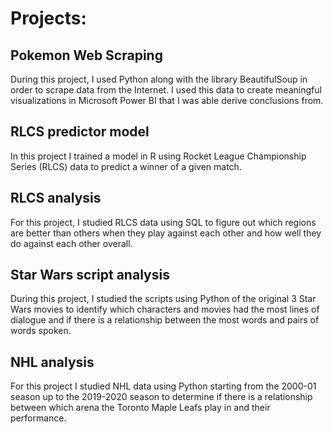 # Projects:

## Pokemon Web Scraping
During this project, I used Python along with the library BeautifulSoup in order to scrape data from the Internet. I used this data to create meaningful visualizations in Microsoft Power BI that I was able derive conclusions from. 
## RLCS predictor model
In this project I trained a model in R using Rocket League Championship Series (RLCS) data to predict a winner of a given match.
## RLCS analysis
For this project, I studied RLCS data using SQL to figure out which regions are better than others when they play against each other and how well they do against each other overall.
## Star Wars script analysis
During this project, I studied the scripts using Python of the original 3 Star Wars movies to identify which characters and movies had the most lines of dialogue and if there is a relationship between the most words and pairs of words spoken. 
## NHL analysis
For this project I studied NHL data using Python starting from the 2000-01 season up to the 2019-2020 season to determine if there is a relationship between which arena the Toronto Maple Leafs play in and their performance.

